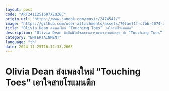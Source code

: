```yaml
---
layout: post
code: "ART2411251607XEQZ8C"
origin_url: "https://www.sanook.com/music/2474541/"
image: "https://github.com/user-attachments/assets/70faef1f-c7bb-4074-af62-4dde15f78fc7"
title: "Olivia Dean ส่งเพลงใหม่ “Touching Toes” เอาใจสายโรแมนติก"
description: "Olivia Dean ศิลปินนีโอโซลสาวดาวรุ่งมาแรงจากอังกฤษ ส่ง “Touching Toes” เพลงใหม่เอาใจสายโรแมนติก"
category: "ENTERTAINMENT"
language: "th"
date: 2024-11-25T16:12:33.266Z
---
```


# Olivia Dean ส่งเพลงใหม่ “Touching Toes” เอาใจสายโรแมนติก